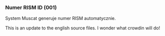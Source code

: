 ### Numer RISM ID (001)

System Muscat generuje numer RISM automatycznie.

This is an update to the english source files. I wonder what crowdin will do!
